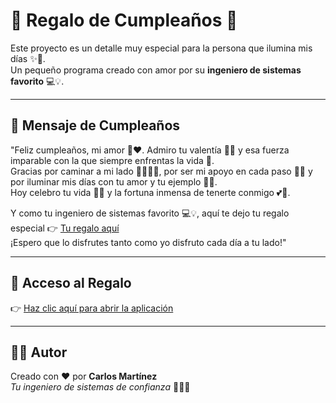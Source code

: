 # 🎉 Regalo de Cumpleaños 🎂

Este proyecto es un detalle muy especial para la persona que ilumina mis días ✨💖.  
Un pequeño programa creado con amor por su **ingeniero de sistemas favorito** 💻💡.  

---

## 💌 Mensaje de Cumpleaños

"Feliz cumpleaños, mi amor 🎉❤️. Admiro tu valentía 💪✨ y esa fuerza imparable con la que siempre enfrentas la vida 🌟.  
Gracias por caminar a mi lado 🚶‍♂️🚶‍♀️, por ser mi apoyo en cada paso 🤝💖 y por iluminar mis días con tu amor y tu ejemplo 🌹🌞.  
Hoy celebro tu vida 🎂🎁 y la fortuna inmensa de tenerte conmigo 💕🙏.  

Y como tu ingeniero de sistemas favorito 💻💡, aquí te dejo tu regalo especial 👉 [Tu regalo aquí](https://feliz-cumplea-os-one.vercel.app/)  
¡Espero que lo disfrutes tanto como yo disfruto cada día a tu lado!"

---

## 🚀 Acceso al Regalo

👉 [Haz clic aquí para abrir la aplicación](https://feliz-cumplea-os-one.vercel.app/)  

---

## 👨‍💻 Autor

Creado con ❤️ por **Carlos Martínez**  
*Tu ingeniero de sistemas de confianza* 🧑‍💻✨
